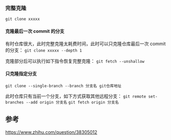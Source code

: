 ### 完整克隆
`git clone xxxxx`

#### 克隆最后一次 commit 的分支

有时仓库很大，此时完整克隆太耗费时间，此时可以只克隆仓库最后一次 commit 的分支：
`git clone xxxxx --depth 1`

克隆部分后可以执行如下指令恢复完整克隆：
`git fetch --unshallow`

#### 只克隆指定分支
`git clone --single-branch --branch 分支名 git仓库地址`

此时仓库只有当前一个分支，如下方式获取其他远程分支：
`git remote set-branches --add origin 分支名`
`git fetch origin 分支名`

## 参考
https://www.zhihu.com/question/38305012